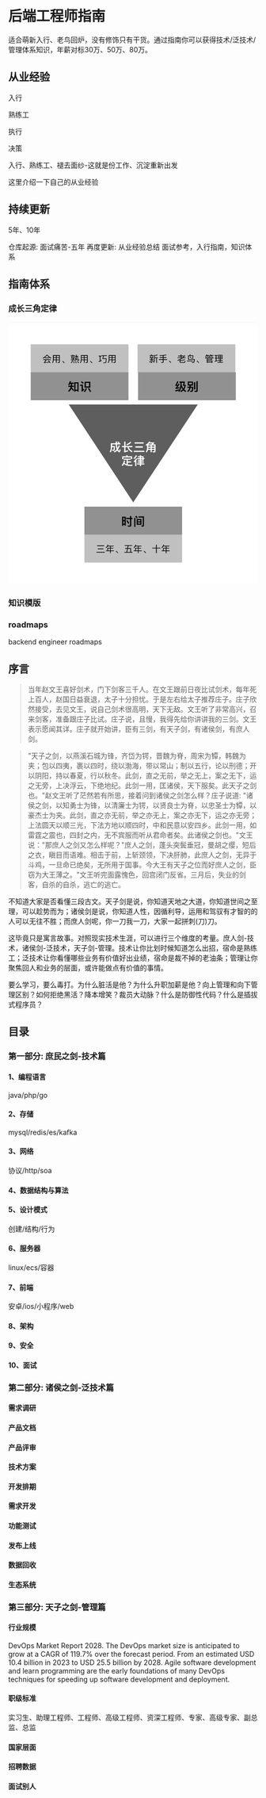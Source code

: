 # 后端工程师指南

适合萌新入行、老鸟回炉，没有修饰只有干货。通过指南你可以获得技术/泛技术/管理体系知识，年薪对标30万、50万、80万。

## 从业经验

入行

熟练工

执行

决策

入行、熟练工、褪去面纱-这就是份工作、沉淀重新出发

这里介绍一下自己的从业经验

## 持续更新
5年、10年

仓库起源: 面试痛苦-五年
再度更新: 从业经验总结
面试参考，入行指南，知识体系

## 指南体系

### 成长三角定律
![成长三角定律](./assets/指南体系-三角定律.png)

### 知识模版

### roadmaps

backend engineer roadmaps

## 序言

> 当年赵文王喜好剑术，门下剑客三千人。在文王跟前日夜比试剑术，每年死上百人，赵国日益衰退，太子十分担忧。于是左右给太子推荐庄子。庄子欣然接受，去见文王，说自己剑术很高明，天下无敌。文王听了非常高兴，召来剑客，准备跟庄子比试。庄子说，且慢，我得先给你讲讲我的三剑。文王表示愿闻其详。庄子就开始讲，臣有三剑，有天子剑，有诸侯剑，有庶人剑。

> "天子之剑，以燕溪石城为锋，齐岱为锷，晋魏为脊，周宋为镡，韩魏为夹；包以四夷，裹以四时，绕以渤海，带以常山；制以五行，论以刑德；开以阴阳，持以春夏，行以秋冬。此剑，直之无前，举之无上，案之无下，运之无旁，上决浮云，下绝地纪。此剑一用，匡诸侯，天下服矣。此天子之剑也。"赵文王听了茫然若有所思，接着问到诸侯之剑怎么样？庄子说道: "诸侯之剑，以知勇士为锋，以清廉士为锷，以贤良士为脊，以忠圣士为镡，以豪杰士为夹。此剑，直之亦无前，举之亦无上，案之亦无下，运之亦无旁；上法圆天以顺三光，下法方地以顺四时，中和民意以安四乡。此剑一用，如雷霆之震也，四封之内，无不宾服而听从君命者矣。此诸侯之剑也。"文王说："那庶人之剑又怎么样呢？"庶人之剑，蓬头突鬓垂冠，曼胡之缨，短后之衣，瞋目而语难。相击于前，上斩颈领，下决肝肺，此庶人之剑，无异于斗鸡，一旦命已绝矣，无所用于国事。今大王有天子之位而好庶人之剑，臣窃为大王薄之。"文王听完面露愧色，回宫闭门反省。三月后，失业的剑客，自杀的自杀，逃亡的逃亡。

不知道大家是否看懂三段古文。天子剑是说，你知道天地之大道，你知道世间之至理，可以趁势而为；诸侯剑是说，你知道人性，因循利导，运用和驾驭有才智的的人可以无往不胜；而庶人剑呢，你一刀我一刀，大家一起拼刺(刀)刀。

这毕竟只是寓言故事。对照现实技术生涯，可以进行三个维度的考量。庶人剑-技术，诸侯剑-泛技术，天子剑-管理。技术让你比划时候知道怎么出招，宿命是熟练工；泛技术让你看懂哪些业务有价值好出业绩，宿命是裁不掉的老油条；管理让你聚焦回人和业务的层面，或许能做点有价值的事情。

要么学习，要么毒打。为什么脏活是他？为什么升职加薪是他？向上管理和向下管理区别？如何拒绝黑活？降本增笑？裁员大动脉？什么是防御性代码？什么是插拔式程序员？

## 目录

### 第一部分: 庶民之剑-技术篇

#### 1、编程语言
java/php/go
#### 2、存储
mysql/redis/es/kafka
#### 3、网络
协议/http/soa
#### 4、数据结构与算法
#### 5、设计模式
创建/结构/行为
#### 6、服务器
linux/ecs/容器
#### 7、前端
安卓/ios/小程序/web
#### 8、架构
#### 9、安全
#### 10、面试

### 第二部分: 诸侯之剑-泛技术篇

#### 需求调研
#### 产品文档
#### 产品评审
#### 技术方案
#### 开发排期
#### 需求开发
#### 功能测试
#### 发布上线
#### 数据回收
#### 生态系统

### 第三部分: 天子之剑-管理篇

#### 行业规模

DevOps Market Report 2028. The DevOps market size is anticipated to grow at a CAGR of 119.7% over the forecast period. From an estimated USD 10.4 billion in 2023 to
USD 25.5 billion by 2028. Agile software development and learn programming are the early foundations of many DevOps techniques for
speeding up software development and deployment.

#### 职级标准

实习生、助理工程师、工程师、高级工程师、资深工程师、专家、高级专家、副总监、总监

#### 国家层面

#### 招聘数据

#### 面试别人